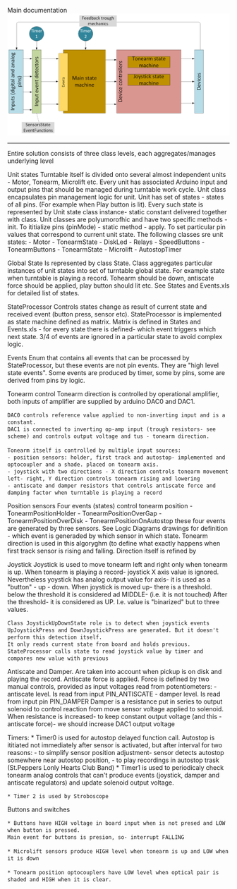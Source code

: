 Main documentation
![Architecture](Architecture.png)
_____________________________________________________
Entire solution consists of three class levels, each aggregates/manages underlying level

Unit states
	Turntable itself is divided onto several almost independent units - Motor, Tonearm, Microlift etc. Every unit has associated Arduino input and output pins 
	that should be managed during turntable work cycle. Unit class encapsulates pin management logic for unit. 
	Unit has set of states - states of all pins. (For example when Play button is lit). Every such state is represented by Unit state class instance- static constant
	delivered together with class. 
	Unit classes are polyumorofhic and have two specific methods 
	- init. To ititialize pins (pinMode) - static method
	- apply. To set particular pin values that correspond to current unit state. 
	The following classes sre unit states:
	- Motor
	- TonearmState
	- DiskLed
	- Relays
	- SpeedButtons
	- TonearmButtons
	- TonearmState
	- Microlift
	- AutostopTimer
	
Global State
	Is represented by class State. Class aggregates particular instances of unit states into set of turntable global state. For example state when turntable is playing a record.
	Tohearm should be down, antiscate force should be applied, play button should lit etc. 
	See States and Events.xls for detailed list of states.

StateProcessor 
	Controls states change as result of current state and received event (button press, sensor etc). StateProcessor is implemented as state machine defined as matrix. 
	Matrix is defined in States and Events.xls - for every state there is defined- which event triggers which next state. 3/4 of events are ignored in a particular 
	state to avoid complex logic.

Events
	Enum that contains all events that can be processed by StateProcessor, but these events are not pin events. They are "high level state events". Some events are produced by timer,
	some by pins, some are derived from pins by logic. 

Tonearm control
	Tonearm direction is controlled by operational amplifier, both inputs of amplifier are supplied by arduino DAC0 and DAC1.

	DAC0 controls reference value applied to non-inverting input and is a constant.
	DAC1 is connected to inverting op-amp input (trough resistors- see scheme) and controls output voltage and tus - tonearm direction.

	Tonearm itself is controlled by multiple input sources:
	- position sensors: holder, first track and autostop- implemented and optocoupler and a shade. placed on tonearm axis. 
	- joystick with two directions - X direction controls tonearm movement left- right, Y direction controls tonearm rising and lowering
	- antiscate and damper resistors that controls antiscate force and damping factor when turntable is playing a record

Position sensors
	Four events (states) control tonearm position
	- TonearmPositionHolder
	- TonearmPositionOverGap
	- TonearmPositionOverDisk
	- TonearmPositionOnAutostop
	these four events are generated by three sensors. See Logic Diagrams drawings for definition - which event is generaded by which sensor in which state. 
	Tonearm direction is used in this algoryghm (to define what exactly happens when first track sensor is rising and falling. 
	Direction itself is refined by 

Joystick
	Joystick is used to move tonearm left and right only when tonearm is up. When tonearm is playing a record- joystick X axis value is ignored. 
	Nevertheless yoystick has analog output value for axis- it is used as a "button" - up - down.
	When joystick is moved up- there is a threshold. below the threshold it is considered ad MIDDLE- (i.e. it is not touched)
	After the threshold- it is considered as UP. I.e. value is "binarized" but to three values.

	Class JoystickUpDownState role is to detect when joystick events UpJoystickPress and DownJoystickPress are generated. But it doesn't perform this detection itself.
	It only reads current state from board and holds previous. StateProcessor calls state to read joystick value by timer and compares new value with previous

Antiscate and Damper. 
	Are taken into account when pickup is on disk and playing the record. Antiscate force is applied. Force is defined by two manual controls, provided as input
	voltages read from potentiometers:
	- antiscate level. Is read from input PIN_ANTISCATE
	- damper level. Is read from input pin PIN_DAMPER
	Damper is a resistance put in series to output solenoid to control reaction from move sensor voltage applied to solenoid. When resistance is increased- to keep
	constant output voltage (and this - antiscate force)- we should increase DAC1 output voltage
	
Timers:
	* Timer0 is used for autostop delayed function call. Autostop is ititiated not immediately after sensor is activated, but after interval for two reasons:
		- to simplify sensor position adjustment- sensor detects autostop somewhere near autostop position,
		- to play recordings in autostop trask (St.Peppers Lonly Hearts Club Band)
	* Timer1 is used to periodicaly check tonearm analog controls that can't produce events (joystick, damper and antiscate regulators) and update solenoid output voltage. 

	* Timer 2 is used by Stroboscope

Buttons and switches
	
	* Buttons have HIGH voltage in board input when is not presed and LOW when button is pressed. 
	Main event for buttons is presion, so- interrupt FALLING

	* Microlift sensors produce HIGH level when tonearm is up and LOW when it is down

	* Tonearm position optocouplers have LOW level when optical pair is shaded and HIGH when it is clear. 
